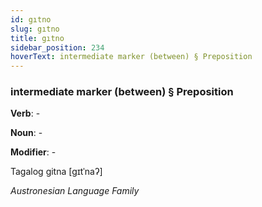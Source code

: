 ```yaml
---
id: gıtno
slug: gıtno
title: gıtno
sidebar_position: 234
hoverText: intermediate marker (between) § Preposition
---
```


### intermediate marker (between) § Preposition

**Verb**: -

**Noun**: -

**Modifier**: -

Tagalog gitna [ɡɪtˈnaʔ]

*Austronesian Language Family*
